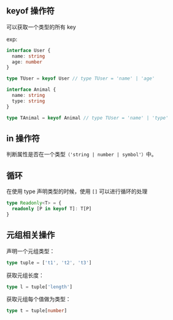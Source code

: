 ## keyof 操作符
可以获取一个类型的所有 key

exp:
```ts
interface User {
  name: string
  age: number
}

type TUser = keyof User // type TUser = 'name' | 'age'

interface Animal {
  name: string
  type: string
}

type TAnimal = keyof Animal // type TUser = 'name' | 'type'
```

## in 操作符

判断属性是否在一个类型`（'string | number | symbol'）`中。


## 循环

在使用 type 声明类型的时候，使用 `[]` 可以进行循环的处理

```ts
type Readonly<T> = {
  readonly [P in keyof T]: T[P]
}
```

## 元组相关操作

声明一个元组类型：

```ts
type tuple = ['t1', 't2', 't3']
```

获取元组长度：
```ts
type l = tuple['length']
```

获取元组每个值做为类型：
```ts
type t = tuple[number]
```
